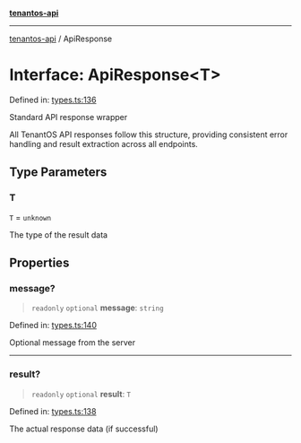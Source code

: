 [**tenantos-api**](../README.md)

***

[tenantos-api](../globals.md) / ApiResponse

# Interface: ApiResponse\<T\>

Defined in: [types.ts:136](https://github.com/shadmanZero/tenantos-api/blob/1c7b7035084787c8e7500a348d67d47efa9ca53a/src/types.ts#L136)

Standard API response wrapper

All TenantOS API responses follow this structure, providing consistent
error handling and result extraction across all endpoints.

## Type Parameters

### T

`T` = `unknown`

The type of the result data

## Properties

### message?

> `readonly` `optional` **message**: `string`

Defined in: [types.ts:140](https://github.com/shadmanZero/tenantos-api/blob/1c7b7035084787c8e7500a348d67d47efa9ca53a/src/types.ts#L140)

Optional message from the server

***

### result?

> `readonly` `optional` **result**: `T`

Defined in: [types.ts:138](https://github.com/shadmanZero/tenantos-api/blob/1c7b7035084787c8e7500a348d67d47efa9ca53a/src/types.ts#L138)

The actual response data (if successful)

